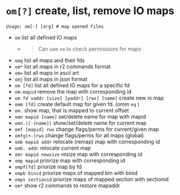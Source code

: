 <!-- TITLE: om -->

#  `om[?]` create, list, remove IO maps


```
Usage: om[-] [arg] # map opened files
```


- `om` list all defined IO maps
	- > Can use `om` to check permissions for maps
- `omq` list all maps and their fds
- `om*` list all maps in r2 commands format
- `om=` list all maps in ascii art
- `omj` list all maps in json format
- `om [fd]` list all defined IO maps for a specific fd
- `om-mapid` remove the map with corresponding id
- `om fd vaddr [size] [paddr] [rwx] [name]` create new io map
- `omm [fd]` create default map for given fd. (omm `oq` )
- `om.` show map, that is mapped to current offset
- `omn mapid [name]` set/delete name for map with mapid
- `omn.([-|name])` show/set/delete name for current map
- `omf [mapid] rwx` change flags/perms for current/given map
- `omfg[+-]rwx` change flags/perms for all maps (global)
- `omb mapid addr` relocate (remap) map with corresponding id
- `omb. addr` relocate current map
- `omr mapid newsize` resize map with corresponding id
- `omp mapid` priorize map with corresponding id
- `ompf[fd]` priorize map by fd
- `ompb binid` priorize maps of mapped bin with binid
- `omps sectionid` priorize maps of mapped section with sectionid
- `om*` show r2 commands to restore mapaddr

<p hidden>om omq om* om= omj omm om. omn omn. omf omfg omb omb. omr omp ompf ompb omps om*</p>